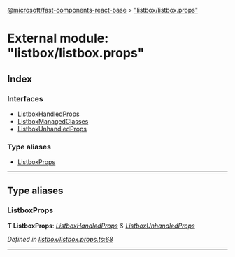 [@microsoft/fast-components-react-base](../README.md) > ["listbox/listbox.props"](../modules/_listbox_listbox_props_.md)

# External module: "listbox/listbox.props"

## Index

### Interfaces

* [ListboxHandledProps](../interfaces/_listbox_listbox_props_.listboxhandledprops.md)
* [ListboxManagedClasses](../interfaces/_listbox_listbox_props_.listboxmanagedclasses.md)
* [ListboxUnhandledProps](../interfaces/_listbox_listbox_props_.listboxunhandledprops.md)

### Type aliases

* [ListboxProps](_listbox_listbox_props_.md#listboxprops)

---

## Type aliases

<a id="listboxprops"></a>

###  ListboxProps

**Ƭ ListboxProps**: *[ListboxHandledProps](../interfaces/_listbox_listbox_props_.listboxhandledprops.md) & [ListboxUnhandledProps](../interfaces/_listbox_listbox_props_.listboxunhandledprops.md)*

*Defined in [listbox/listbox.props.ts:68](https://github.com/Microsoft/fast-dna/blob/164dd3ca/packages/fast-components-react-base/src/listbox/listbox.props.ts#L68)*

___

